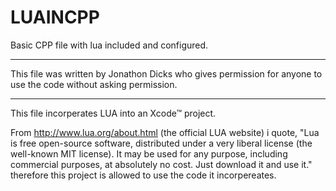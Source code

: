 # LUAINCPP
Basic CPP file with lua included and configured.
****************************************************************************************************************************
  This file was written by Jonathon Dicks who gives permission for anyone to use the code without asking permission.
****************************************************************************************************************************

This file incorperates LUA into an Xcode™ project. 

From http://www.lua.org/about.html (the official LUA website) i quote, "Lua is free open-source software, distributed under a very liberal license (the well-known MIT license). It may be used for any purpose, including commercial purposes, at absolutely no cost. Just download it and use it." therefore this project is allowed to use the code it incorpereates.
